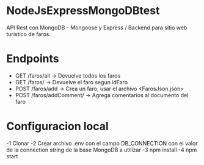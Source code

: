 # NodeJsExpressMongoDBtest

API Rest con MongoDB - Mongoose y Express / Backend para sitio web turistico de faros.

# Endpoints
- GET /faros/all -> Devuelve todos los faros
- GET /faros/<idFaro> -> Devuelve el faro segun idFaro
- POST /faros/add -> Crea un faro, usar el archivo <FarosJson.json>
- POST /faros/addComment/<idFaro> -> Agrega comentarios al documento del faro

# Configuracion local
-1 Clonar
-2 Crear archivo .env con el campo DB_CONNECTION con el valor de la connection string de la base MongoDB a utilizar
-3 npm install
-4 npm start
